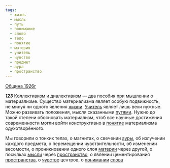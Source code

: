 ```yaml
---
tags:
  - жизнь
  - мысль
  - путь
  - понимание
  - слово
  - тело
  - понятие
  - материя
  - учитель
  - чувство
  - предмет
  - аура
  - пространство
---
```


[Община 1926г](https://127.0.0.1:4002/agni/1926)

___123___
Коллективизм и диалективизм — два пособия при мышлении о материализме. Существо материализма являет особую подвижность, не минуя ни одного явления [жизни](../../../tags/#жизнь). [Учитель](../../../tags/#учитель) являет лишь вехи нужные. Можно развивать положения, мысля сказанными [путями](../../../tags/#путь). Нужно до такой степени обосновать материализм, чтоб все научные достижения современности могли войти конструктивно в [понятие](../../../tags/#понятие) материализма одухотворённого.   

Мы говорили о тонких телах, о магнитах, о свечении [ауры](../../../tags/#аура), об излучении каждого предмета, о перемещении чувствительности, об изменении весомости, о проникновении одного слоя [материи](../../../tags/#материя) через другой, о посылках [мысли](../../../tags/#мысль) через [пространство](../../../tags/#пространство), о явлении цементирования [пространства](../../../tags/#пространство), о [чувстве](../../../tags/#чувство) центров, о [понимании](../../../tags/#понимание) [слова](../../../tags/#слово) 